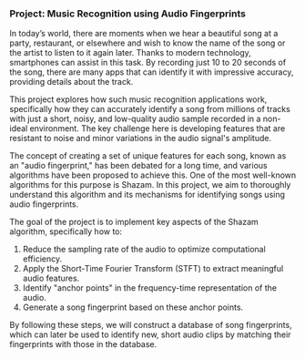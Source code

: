 
### **Project: Music Recognition using Audio Fingerprints**

In today’s world, there are moments when we hear a beautiful song at a party, restaurant, or elsewhere and wish to know the name of the song or the artist to listen to it again later. Thanks to modern technology, smartphones can assist in this task. By recording just 10 to 20 seconds of the song, there are many apps that can identify it with impressive accuracy, providing details about the track.

This project explores how such music recognition applications work, specifically how they can accurately identify a song from millions of tracks with just a short, noisy, and low-quality audio sample recorded in a non-ideal environment. The key challenge here is developing features that are resistant to noise and minor variations in the audio signal's amplitude. 

The concept of creating a set of unique features for each song, known as an "audio fingerprint," has been debated for a long time, and various algorithms have been proposed to achieve this. One of the most well-known algorithms for this purpose is Shazam. In this project, we aim to thoroughly understand this algorithm and its mechanisms for identifying songs using audio fingerprints.

The goal of the project is to implement key aspects of the Shazam algorithm, specifically how to:
1. Reduce the sampling rate of the audio to optimize computational efficiency.
2. Apply the Short-Time Fourier Transform (STFT) to extract meaningful audio features.
3. Identify "anchor points" in the frequency-time representation of the audio.
4. Generate a song fingerprint based on these anchor points.

By following these steps, we will construct a database of song fingerprints, which can later be used to identify new, short audio clips by matching their fingerprints with those in the database.
